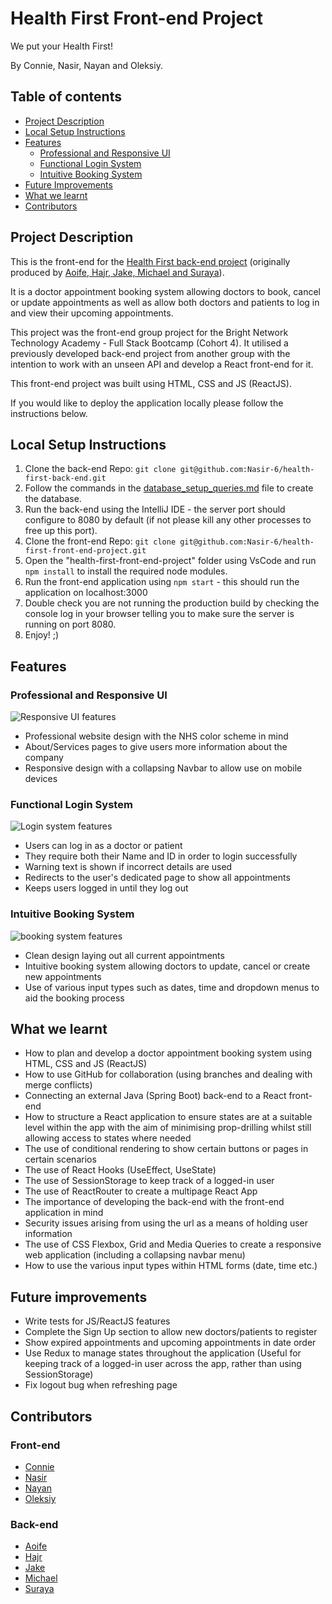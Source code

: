 
# Health First Front-end Project

We put your Health First!

By Connie, Nasir, Nayan and Oleksiy.

## Table of contents
<!--ts-->
* [Project Description](#project-description)
* [Local Setup Instructions](#local-setup-instructions)
* [Features](#features)
  * [Professional and Responsive UI](#professional-and-responsive-ui)
  * [Functional Login System](#functional-login-system)
  * [Intuitive Booking System](#intuitive-booking-system)
* [Future Improvements](#future-improvements)
* [What we learnt](#what-we-learnt)
* [Contributors](#contributors)

<!--te-->



## Project Description

This is the front-end for the [Health First back-end project](https://github.com/Nasir-6/health-first-back-end) (originally produced by [Aoife, Hajr, Jake, Michael and Suraya](https://github.com/Jake-Raffe/Back-end_Project)).

It is a doctor appointment booking system allowing doctors to book, cancel or update appointments as well as allow both doctors and patients to log in and view their upcoming appointments.

This project was the front-end group project for the Bright Network Technology Academy - Full Stack Bootcamp (Cohort 4). It utilised a previously developed back-end project from another group with the intention to work with an unseen API and develop a React front-end for it.

This front-end project was built using HTML, CSS and JS (ReactJS).

[//]: # (If currently deployed it can be found [here]&#40;https://nasir-6.github.io/Tic-Tac-Toe-Group-Project/&#41;. Please email at mfinasir06@gmail.com if it isn't or there are any issues. )
If you would like to deploy the application locally please follow the instructions below.

## Local Setup Instructions

1. Clone the back-end Repo:
```git clone git@github.com:Nasir-6/health-first-back-end.git```
2. Follow the commands in the [database_setup_queries.md](https://github.com/Nasir-6/health-first-back-end/blob/main/database_setup_queries.md) file to create the database.
3. Run the back-end using the IntelliJ IDE - the server port should configure to 8080 by default (if not please kill any other processes to free up this port).
4. Clone the front-end Repo: 
```git clone git@github.com:Nasir-6/health-first-front-end-project.git```
5. Open the "health-first-front-end-project" folder using VsCode and run ```npm install``` to install the required node modules. 
6. Run the front-end application using ```npm start``` - this should run the application on localhost:3000
7. Double check you are not running the production build by checking the console log in your browser telling you to make sure the server is running on port 8080.
8. Enjoy! ;)



## Features
### Professional and Responsive UI
![Responsive UI features](https://github.com/Nasir-6/health-first-front-end-project/blob/main/demo_gifs/responsive_UI_demo.gif)
- Professional website design with the NHS color scheme in mind
- About/Services pages to give users more information about the company
- Responsive design with a collapsing Navbar to allow use on mobile devices

### Functional Login System 
![Login system features](https://github.com/Nasir-6/health-first-front-end-project/blob/main/demo_gifs/login_system_demo.gif)
- Users can log in as a doctor or patient 
- They require both their Name and ID in order to login successfully
- Warning text is shown if incorrect details are used
- Redirects to the user's dedicated page to show all appointments
- Keeps users logged in until they log out

### Intuitive Booking System
![booking system features](https://github.com/Nasir-6/health-first-front-end-project/blob/main/demo_gifs/Booking_system_demo.gif)
- Clean design laying out all current appointments
- Intuitive booking system allowing doctors to update, cancel or create new appointments
- Use of various input types such as dates, time and dropdown menus to aid the booking process


## What we learnt
- How to plan and develop a doctor appointment booking system using HTML, CSS and JS (ReactJS)
- How to use GitHub for collaboration (using branches and dealing with merge conflicts)
- Connecting an external Java (Spring Boot) back-end to a React front-end
- How to structure a React application to ensure states are at a suitable level within the app with the aim of minimising prop-drilling whilst still allowing access to states where needed
- The use of conditional rendering to show certain buttons or pages in certain scenarios
- The use of React Hooks (UseEffect, UseState)
- The use of SessionStorage to keep track of a logged-in user
- The use of ReactRouter to create a multipage React App
- The importance of developing the back-end with the front-end application in mind
- Security issues arising from using the url as a means of holding user information
- The use of CSS Flexbox, Grid and Media Queries to create a responsive web application (including a collapsing navbar menu)
- How to use the various input types within HTML forms (date, time etc.)

## Future improvements
- Write tests for JS/ReactJS features
- Complete the Sign Up section to allow new doctors/patients to register
- Show expired appointments and upcoming appointments in date order
- Use Redux to manage states throughout the application (Useful for keeping track of a logged-in user across the app, rather than using SessionStorage)
- Fix logout bug when refreshing page 

## Contributors

### Front-end
- [Connie](https://github.com/conniebernardin)
- [Nasir](https://github.com/Nasir-6)
- [Nayan](https://github.com/Nayan-grg)
- [Oleksiy](https://github.com/oleksiysmola)

### Back-end
- [Aoife](https://github.com/aoifeags)
- [Hajr](https://github.com/hdelli)
- [Jake](https://github.com/Jake-Raffe)
- [Michael](https://github.com/13stMichael)
- [Suraya](https://github.com/SurayaHasan)




